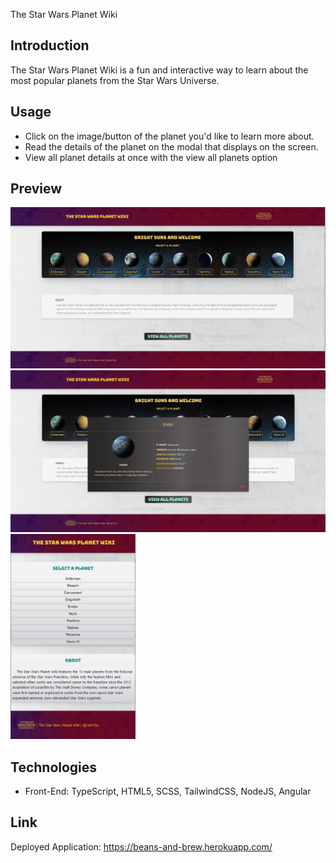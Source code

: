 The Star Wars Planet Wiki

## Introduction

The Star Wars Planet Wiki is a fun and interactive way to learn about the most popular planets from the Star Wars Universe.


## Usage
- Click on the image/button of the planet you'd like to learn more about.
- Read the details of the planet on the modal that displays on the screen.
- View all planet details at once with the view all planets option

## Preview
<img src="./src/assets/images/desktop_preview_1.png" width="800">
</br>
<img src="./src/assets/images/desktop_preview_2.png" width="800">
</br>
<img src="./src/assets/images/mobile_preview_1.png" width="200">

## Technologies
- Front-End: TypeScript, HTML5, SCSS, TailwindCSS, NodeJS, Angular

## Link
Deployed Application: https://beans-and-brew.herokuapp.com/